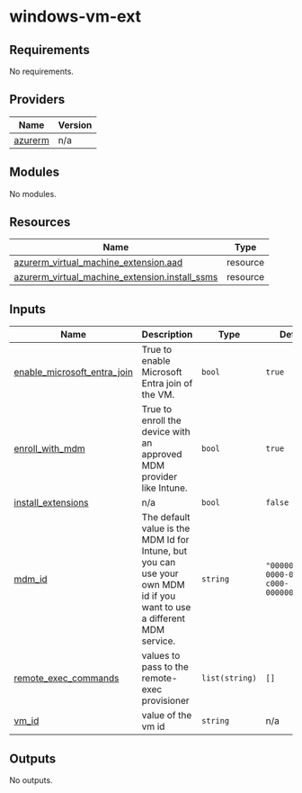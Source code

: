 # windows-vm-ext

<!-- BEGIN_TF_DOCS -->
## Requirements

No requirements.

## Providers

| Name | Version |
|------|---------|
| <a name="provider_azurerm"></a> [azurerm](#provider\_azurerm) | n/a |

## Modules

No modules.

## Resources

| Name | Type |
|------|------|
| [azurerm_virtual_machine_extension.aad](https://registry.terraform.io/providers/hashicorp/azurerm/latest/docs/resources/virtual_machine_extension) | resource |
| [azurerm_virtual_machine_extension.install_ssms](https://registry.terraform.io/providers/hashicorp/azurerm/latest/docs/resources/virtual_machine_extension) | resource |

## Inputs

| Name | Description | Type | Default | Required |
|------|-------------|------|---------|:--------:|
| <a name="input_enable_microsoft_entra_join"></a> [enable\_microsoft\_entra\_join](#input\_enable\_microsoft\_entra\_join) | True to enable Microsoft Entra join of the VM. | `bool` | `true` | no |
| <a name="input_enroll_with_mdm"></a> [enroll\_with\_mdm](#input\_enroll\_with\_mdm) | True to enroll the device with an approved MDM provider like Intune. | `bool` | `true` | no |
| <a name="input_install_extensions"></a> [install\_extensions](#input\_install\_extensions) | n/a | `bool` | `false` | no |
| <a name="input_mdm_id"></a> [mdm\_id](#input\_mdm\_id) | The default value is the MDM Id for Intune, but you can use your own MDM id if you want to use a different MDM service. | `string` | `"0000000a-0000-0000-c000-000000000000"` | no |
| <a name="input_remote_exec_commands"></a> [remote\_exec\_commands](#input\_remote\_exec\_commands) | values to pass to the remote-exec provisioner | `list(string)` | `[]` | no |
| <a name="input_vm_id"></a> [vm\_id](#input\_vm\_id) | value of the vm id | `string` | n/a | yes |

## Outputs

No outputs.
<!-- END_TF_DOCS -->
